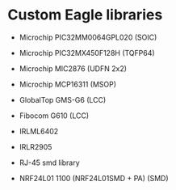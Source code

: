 # Custom Eagle libraries
- Microchip PIC32MM0064GPL020 (SOIC)
- Microchip PIC32MX450F128H (TQFP64)
- Microchip MIC2876 (UDFN 2x2)
- Microchip MCP16311 (MSOP)

- GlobalTop GMS-G6 (LCC)
- Fibocom G610 (LCC)

- IRLML6402
- IRLR2905

- RJ-45 smd library
- NRF24L01 1100 (NRF24L01SMD + PA) (SMD)
